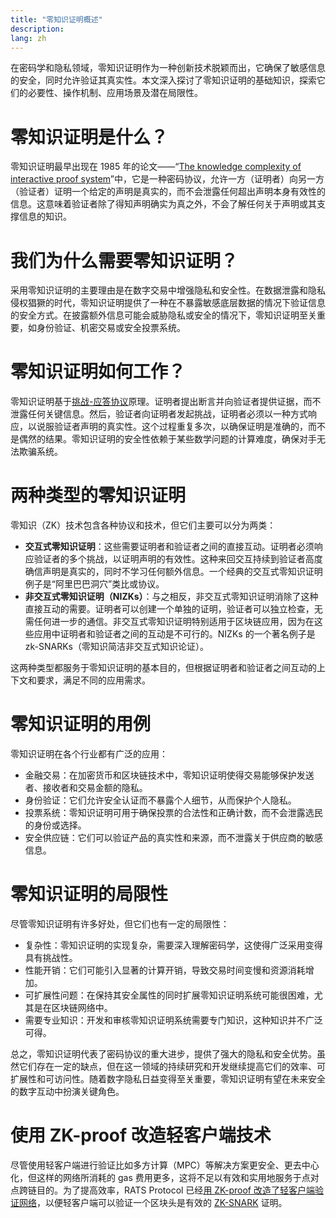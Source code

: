 ```yaml
---
title: "零知识证明概述"
description:
lang: zh
---
```


在密码学和隐私领域，零知识证明作为一种创新技术脱颖而出，它确保了敏感信息的安全，同时允许验证其真实性。本文深入探讨了零知识证明的基础知识，探索它们的必要性、操作机制、应用场景及潜在局限性。

# 零知识证明是什么？

零知识证明最早出现在 1985 年的论文——“[The knowledge complexity of interactive proof system](https://people.csail.mit.edu/silvio/Selected%20Scientific%20Papers/Proof%20Systems/The_Knowledge_Complexity_Of_Interactive_Proof_Systems.pdf)”中，它是一种密码协议，允许一方（证明者）向另一方（验证者）证明一个给定的声明是真实的，而不会泄露任何超出声明本身有效性的信息。这意味着验证者除了得知声明确实为真之外，不会了解任何关于声明或其支撑信息的知识。

# 我们为什么需要零知识证明？

采用零知识证明的主要理由是在数字交易中增强隐私和安全性。在数据泄露和隐私侵权猖獗的时代，零知识证明提供了一种在不暴露敏感底层数据的情况下验证信息的安全方式。在披露额外信息可能会威胁隐私或安全的情况下，零知识证明至关重要，如身份验证、机密交易或安全投票系统。

# 零知识证明如何工作？

零知识证明基于[挑战-应答协议](https://csrc.nist.gov/glossary/term/challenge_response_protocol)原理。证明者提出断言并向验证者提供证据，而不泄露任何关键信息。然后，验证者向证明者发起挑战，证明者必须以一种方式响应，以说服验证者声明的真实性。这个过程重复多次，以确保证明是准确的，而不是偶然的结果。零知识证明的安全性依赖于某些数学问题的计算难度，确保对手无法欺骗系统。

# 两种类型的零知识证明

零知识（ZK）技术包含各种协议和技术，但它们主要可以分为两类：

* **交互式零知识证明**：这些需要证明者和验证者之间的直接互动。证明者必须响应验证者的多个挑战，以证明声明的有效性。这种来回交互持续到验证者高度确信声明是真实的，同时不学习任何额外信息。一个经典的交互式零知识证明例子是“阿里巴巴洞穴”类比或协议。
* **非交互式零知识证明（NIZKs）**：与之相反，非交互式零知识证明消除了这种直接互动的需要。证明者可以创建一个单独的证明，验证者可以独立检查，无需任何进一步的通信。非交互式零知识证明特别适用于区块链应用，因为在这些应用中证明者和验证者之间的互动是不可行的。NIZKs 的一个著名例子是 zk-SNARKs（零知识简洁非交互式知识论证）。

这两种类型都服务于零知识证明的基本目的，但根据证明者和验证者之间互动的上下文和要求，满足不同的应用需求。

# 零知识证明的用例

零知识证明在各个行业都有广泛的应用：

* 金融交易：在加密货币和区块链技术中，零知识证明使得交易能够保护发送者、接收者和交易金额的隐私。
* 身份验证：它们允许安全认证而不暴露个人细节，从而保护个人隐私。
* 投票系统：零知识证明可用于确保投票的合法性和正确计数，而不会泄露选民的身份或选择。
* 安全供应链：它们可以验证产品的真实性和来源，而不泄露关于供应商的敏感信息。

# 零知识证明的局限性

尽管零知识证明有许多好处，但它们也有一定的局限性：

* 复杂性：零知识证明的实现复杂，需要深入理解密码学，这使得广泛采用变得具有挑战性。
* 性能开销：它们可能引入显著的计算开销，导致交易时间变慢和资源消耗增加。
* 可扩展性问题：在保持其安全属性的同时扩展零知识证明系统可能很困难，尤其是在区块链网络中。
* 需要专业知识：开发和审核零知识证明系统需要专门知识，这种知识并不广泛可得。

总之，零知识证明代表了密码协议的重大进步，提供了强大的隐私和安全优势。虽然它们存在一定的缺点，但在这一领域的持续研究和开发继续提高它们的效率、可扩展性和可访问性。随着数字隐私日益变得至关重要，零知识证明有望在未来安全的数字互动中扮演关键角色。

# 使用 ZK-proof 改造轻客户端技术

尽管使用轻客户端进行验证比如多方计算（MPC）等解决方案更安全、更去中心化，但这样的网络所消耗的 gas 费用更多，这将不足以有效和实用地服务于点对点跨链目的。为了提高效率，RATS Protocol 已经[用 ZK-proof 改造了轻客户端验证网络](/article?id=refactor-light-clients-with-ZK-proof)，以便轻客户端可以验证一个区块头是有效的 [ZK-SNARK](https://www.youtube.com/watch?v=h-94UhJLeck) 证明。
